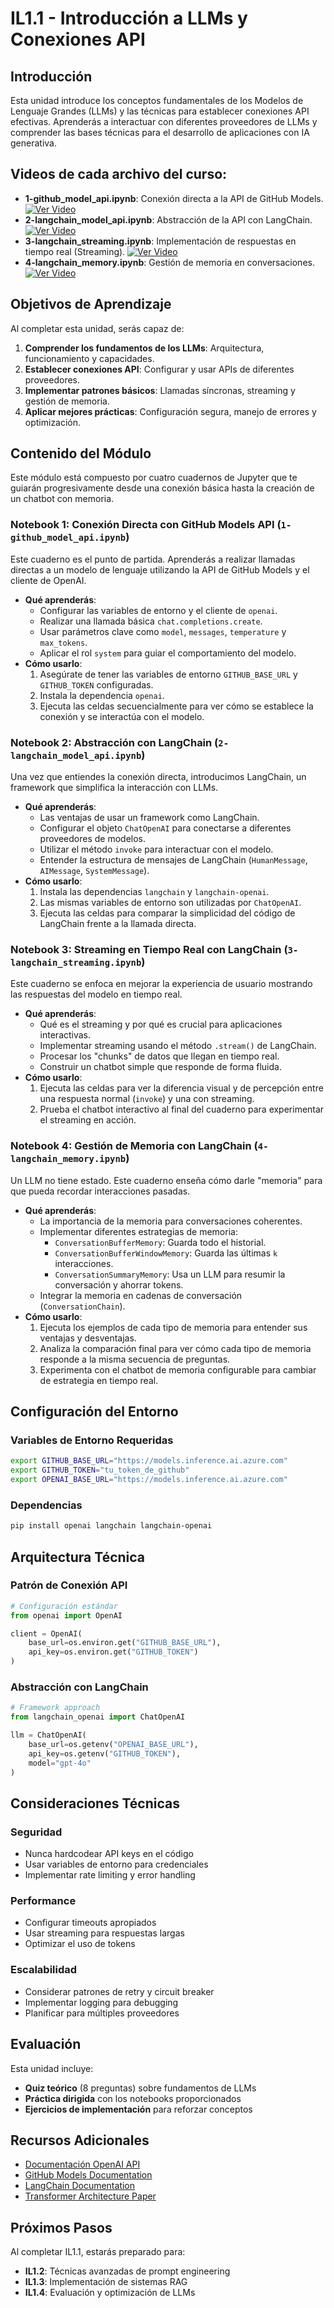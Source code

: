 # IL1.1 - Introducción a LLMs y Conexiones API

## Introducción

Esta unidad introduce los conceptos fundamentales de los Modelos de Lenguaje Grandes (LLMs) y las técnicas para establecer conexiones API efectivas. Aprenderás a interactuar con diferentes proveedores de LLMs y comprender las bases técnicas para el desarrollo de aplicaciones con IA generativa.

## Videos de cada archivo del curso:

- **1-github_model_api.ipynb**: Conexión directa a la API de GitHub Models.
  [![Ver Video](https://img.youtube.com/vi/oYvwSROBTl0/hqdefault.jpg)](https://www.youtube.com/watch?v=oYvwSROBTl0)
- **2-langchain_model_api.ipynb**: Abstracción de la API con LangChain.
  [![Ver Video](https://img.youtube.com/vi/v6Dgw0CMAfs/hqdefault.jpg)](https://www.youtube.com/watch?v=v6Dgw0CMAfs)
- **3-langchain_streaming.ipynb**: Implementación de respuestas en tiempo real (Streaming).
  [![Ver Video](https://img.youtube.com/vi/xENs45V5C3k/hqdefault.jpg)](https://www.youtube.com/watch?v=xENs45V5C3k)
- **4-langchain_memory.ipynb**: Gestión de memoria en conversaciones.
  [![Ver Video](https://img.youtube.com/vi/placeholder/hqdefault.jpg)](https://www.youtube.com/watch?v=placeholder)


## Objetivos de Aprendizaje

Al completar esta unidad, serás capaz de:

1.  **Comprender los fundamentos de los LLMs**: Arquitectura, funcionamiento y capacidades.
2.  **Establecer conexiones API**: Configurar y usar APIs de diferentes proveedores.
3.  **Implementar patrones básicos**: Llamadas síncronas, streaming y gestión de memoria.
4.  **Aplicar mejores prácticas**: Configuración segura, manejo de errores y optimización.

## Contenido del Módulo

Este módulo está compuesto por cuatro cuadernos de Jupyter que te guiarán progresivamente desde una conexión básica hasta la creación de un chatbot con memoria.

### Notebook 1: Conexión Directa con GitHub Models API (`1-github_model_api.ipynb`)
Este cuaderno es el punto de partida. Aprenderás a realizar llamadas directas a un modelo de lenguaje utilizando la API de GitHub Models y el cliente de OpenAI.
- **Qué aprenderás**:
    - Configurar las variables de entorno y el cliente de `openai`.
    - Realizar una llamada básica `chat.completions.create`.
    - Usar parámetros clave como `model`, `messages`, `temperature` y `max_tokens`.
    - Aplicar el rol `system` para guiar el comportamiento del modelo.
- **Cómo usarlo**:
    1. Asegúrate de tener las variables de entorno `GITHUB_BASE_URL` y `GITHUB_TOKEN` configuradas.
    2. Instala la dependencia `openai`.
    3. Ejecuta las celdas secuencialmente para ver cómo se establece la conexión y se interactúa con el modelo.

### Notebook 2: Abstracción con LangChain (`2-langchain_model_api.ipynb`)
Una vez que entiendes la conexión directa, introducimos LangChain, un framework que simplifica la interacción con LLMs.
- **Qué aprenderás**:
    - Las ventajas de usar un framework como LangChain.
    - Configurar el objeto `ChatOpenAI` para conectarse a diferentes proveedores de modelos.
    - Utilizar el método `invoke` para interactuar con el modelo.
    - Entender la estructura de mensajes de LangChain (`HumanMessage`, `AIMessage`, `SystemMessage`).
- **Cómo usarlo**:
    1. Instala las dependencias `langchain` y `langchain-openai`.
    2. Las mismas variables de entorno son utilizadas por `ChatOpenAI`.
    3. Ejecuta las celdas para comparar la simplicidad del código de LangChain frente a la llamada directa.

### Notebook 3: Streaming en Tiempo Real con LangChain (`3-langchain_streaming.ipynb`)
Este cuaderno se enfoca en mejorar la experiencia de usuario mostrando las respuestas del modelo en tiempo real.
- **Qué aprenderás**:
    - Qué es el streaming y por qué es crucial para aplicaciones interactivas.
    - Implementar streaming usando el método `.stream()` de LangChain.
    - Procesar los "chunks" de datos que llegan en tiempo real.
    - Construir un chatbot simple que responde de forma fluida.
- **Cómo usarlo**:
    1. Ejecuta las celdas para ver la diferencia visual y de percepción entre una respuesta normal (`invoke`) y una con streaming.
    2. Prueba el chatbot interactivo al final del cuaderno para experimentar el streaming en acción.

### Notebook 4: Gestión de Memoria con LangChain (`4-langchain_memory.ipynb`)
Un LLM no tiene estado. Este cuaderno enseña cómo darle "memoria" para que pueda recordar interacciones pasadas.
- **Qué aprenderás**:
    - La importancia de la memoria para conversaciones coherentes.
    - Implementar diferentes estrategias de memoria:
        - `ConversationBufferMemory`: Guarda todo el historial.
        - `ConversationBufferWindowMemory`: Guarda las últimas `k` interacciones.
        - `ConversationSummaryMemory`: Usa un LLM para resumir la conversación y ahorrar tokens.
    - Integrar la memoria en cadenas de conversación (`ConversationChain`).
- **Cómo usarlo**:
    1. Ejecuta los ejemplos de cada tipo de memoria para entender sus ventajas y desventajas.
    2. Analiza la comparación final para ver cómo cada tipo de memoria responde a la misma secuencia de preguntas.
    3. Experimenta con el chatbot de memoria configurable para cambiar de estrategia en tiempo real.

## Configuración del Entorno

### Variables de Entorno Requeridas

```bash
export GITHUB_BASE_URL="https://models.inference.ai.azure.com"
export GITHUB_TOKEN="tu_token_de_github"
export OPENAI_BASE_URL="https://models.inference.ai.azure.com"
```

### Dependencias

```bash
pip install openai langchain langchain-openai
```

## Arquitectura Técnica

### Patrón de Conexión API

```python
# Configuración estándar
from openai import OpenAI

client = OpenAI(
    base_url=os.environ.get("GITHUB_BASE_URL"),
    api_key=os.environ.get("GITHUB_TOKEN")
)
```

### Abstracción con LangChain

```python
# Framework approach
from langchain_openai import ChatOpenAI

llm = ChatOpenAI(
    base_url=os.getenv("OPENAI_BASE_URL"),
    api_key=os.getenv("GITHUB_TOKEN"),
    model="gpt-4o"
)
```

## Consideraciones Técnicas

### Seguridad
- Nunca hardcodear API keys en el código
- Usar variables de entorno para credenciales
- Implementar rate limiting y error handling

### Performance
- Configurar timeouts apropiados
- Usar streaming para respuestas largas
- Optimizar el uso de tokens

### Escalabilidad
- Considerar patrones de retry y circuit breaker
- Implementar logging para debugging
- Planificar para múltiples proveedores

## Evaluación

Esta unidad incluye:
- **Quiz teórico** (8 preguntas) sobre fundamentos de LLMs
- **Práctica dirigida** con los notebooks proporcionados
- **Ejercicios de implementación** para reforzar conceptos

## Recursos Adicionales

- [Documentación OpenAI API](https://platform.openai.com/docs)
- [GitHub Models Documentation](https://docs.github.com/en/github-models)
- [LangChain Documentation](https://python.langchain.com/docs/)
- [Transformer Architecture Paper](https://arxiv.org/abs/1706.03762)

## Próximos Pasos

Al completar IL1.1, estarás preparado para:
- **IL1.2**: Técnicas avanzadas de prompt engineering
- **IL1.3**: Implementación de sistemas RAG
- **IL1.4**: Evaluación y optimización de LLMs